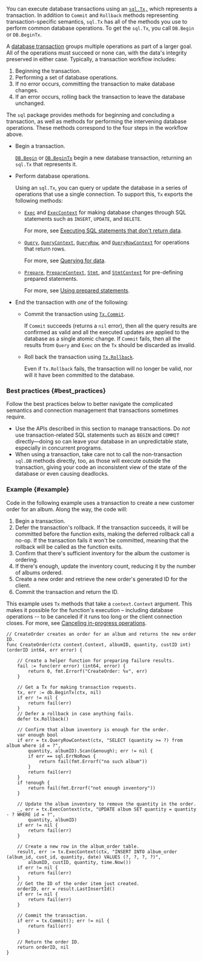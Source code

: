 <!--{
  "Title": "Executing transactions"
}-->

You can execute database transactions using an
[`sql.Tx,`](https://pkg.go.dev/database/sql#Tx) which represents a transaction.
In addition to `Commit` and `Rollback` methods representing transaction-specific
semantics, `sql.Tx` has all of the methods you use to perform common database
operations. To get the `sql.Tx`, you call `DB.Begin` or `DB.BeginTx`.

A [database transaction](https://en.wikipedia.org/wiki/Database_transaction)
groups multiple operations as part of a larger goal. All of the operations must
succeed or none can, with the data's integrity preserved in either case.
Typically, a transaction workflow includes:

1. Beginning the transaction.
2. Performing a set of database operations.
3. If no error occurs, committing the transaction to make database changes.
4. If an error occurs, rolling back the transaction to leave the database
    unchanged.

The `sql` package provides methods for beginning and concluding a transaction,
as well as methods for performing the intervening database operations. These
methods correspond to the four steps in the workflow above.

*   Begin a transaction.

    [`DB.Begin`](https://pkg.go.dev/database/sql#DB.Begin) or
    [`DB.BeginTx`](https://pkg.go.dev/database/sql#DB.BeginTx) begin a new
    database transaction, returning an `sql.Tx` that represents it.
*   Perform database operations.

    Using an `sql.Tx`, you can query or update the database in a series of
    operations that use a single connection. To support this, `Tx` exports the
    following methods:

    *   [`Exec`](https://pkg.go.dev/database/sql#Tx.Exec) and
        [`ExecContext`](https://pkg.go.dev/database/sql#Tx.ExecContext) for making
        database changes through SQL statements such as `INSERT`, `UPDATE`, and
        `DELETE`.

        For more, see [Executing SQL statements that don't return data](/doc/database/change-data).

    *   [`Query`](https://pkg.go.dev/database/sql#Tx.Query),
        [`QueryContext`](https://pkg.go.dev/database/sql#Tx.QueryContext),
        [`QueryRow`](https://pkg.go.dev/database/sql#Tx.QueryRow), and
        [`QueryRowContext`](https://pkg.go.dev/database/sql#Tx.QueryRowContext)
        for operations that return rows.

        For more, see [Querying for data](/doc/database/querying).

    *   [`Prepare`](https://pkg.go.dev/database/sql#Tx.Prepare),
        [`PrepareContext`](https://pkg.go.dev/database/sql#Tx.PrepareContext),
        [`Stmt`](https://pkg.go.dev/database/sql#Tx.Stmt), and
        [`StmtContext`](https://pkg.go.dev/database/sql#Tx.StmtContext) for
        pre-defining prepared statements.

        For more, see [Using prepared statements](/doc/database/prepared-statements).

*   End the transaction with _one_ of the following:
    *   Commit the transaction using
        [`Tx.Commit`](https://pkg.go.dev/database/sql#Tx.Commit).

        If `Commit` succeeds (returns a `nil` error), then all the query results
        are confirmed as valid and all the executed updates are applied to the
        database as a single atomic change. If `Commit` fails, then all the
        results from `Query` and `Exec` on the `Tx` should be discarded as
        invalid.
    *   Roll back the transaction using
        [`Tx.Rollback`](https://pkg.go.dev/database/sql#Tx.Rollback).

        Even if `Tx.Rollback` fails, the transaction will no longer be valid,
        nor will it have been committed to the database.

### Best practices {#best_practices}

Follow the best practices below to better navigate the complicated semantics
and connection management that transactions sometimes require.

*   Use the APIs described in this section to manage transactions. Do _not_
    use transaction-related SQL statements such as `BEGIN` and `COMMIT`
    directly—doing so can leave your database in an unpredictable state,
    especially in concurrent programs.
*   When using a transaction, take care not to call the non-transaction
    `sql.DB` methods directly, too, as those will execute outside the
    transaction, giving your code an inconsistent view of the state of the
    database or even causing deadlocks.

### Example {#example}

Code in the following example uses a transaction to create a new customer order
for an album. Along the way, the code will:

1. Begin a transaction.
2. Defer the transaction's rollback. If the transaction succeeds, it will be
    committed before the function exits, making the deferred rollback call a
    no-op. If the transaction fails it won't be committed, meaning that the
    rollback will be called as the function exits.
3. Confirm that there's sufficient inventory for the album the customer is
    ordering.
4. If there's enough, update the inventory count, reducing it by the number
    of albums ordered.
5. Create a new order and retrieve the new order's generated ID for the client.
6. Commit the transaction and return the ID.

This example uses `Tx` methods that take a `context.Context` argument. This
makes it possible for the function's execution – including database operations
-- to be canceled if it runs too long or the client connection closes. For
more, see [Canceling in-progress operations](/doc/database/cancel-operations).

```
// CreateOrder creates an order for an album and returns the new order ID.
func CreateOrder(ctx context.Context, albumID, quantity, custID int) (orderID int64, err error) {

	// Create a helper function for preparing failure results.
	fail := func(err error) (int64, error) {
		return 0, fmt.Errorf("CreateOrder: %v", err)
	}

	// Get a Tx for making transaction requests.
	tx, err := db.BeginTx(ctx, nil)
	if err != nil {
		return fail(err)
	}
	// Defer a rollback in case anything fails.
	defer tx.Rollback()

	// Confirm that album inventory is enough for the order.
	var enough bool
	if err = tx.QueryRowContext(ctx, "SELECT (quantity >= ?) from album where id = ?",
		quantity, albumID).Scan(&enough); err != nil {
		if err == sql.ErrNoRows {
			return fail(fmt.Errorf("no such album"))
		}
		return fail(err)
	}
	if !enough {
		return fail(fmt.Errorf("not enough inventory"))
	}

	// Update the album inventory to remove the quantity in the order.
	_, err = tx.ExecContext(ctx, "UPDATE album SET quantity = quantity - ? WHERE id = ?",
		quantity, albumID)
	if err != nil {
		return fail(err)
	}

	// Create a new row in the album_order table.
	result, err := tx.ExecContext(ctx, "INSERT INTO album_order (album_id, cust_id, quantity, date) VALUES (?, ?, ?, ?)",
		albumID, custID, quantity, time.Now())
	if err != nil {
		return fail(err)
	}
	// Get the ID of the order item just created.
	orderID, err = result.LastInsertId()
	if err != nil {
		return fail(err)
	}

	// Commit the transaction.
	if err = tx.Commit(); err != nil {
		return fail(err)
	}

	// Return the order ID.
	return orderID, nil
}
```
